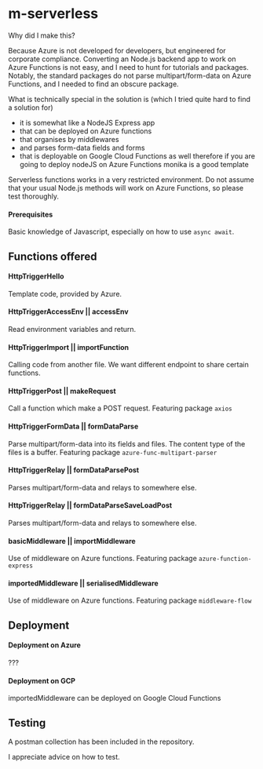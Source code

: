 # m-serverless

Why did I make this?

Because Azure is not developed for developers, but engineered for corporate compliance. Converting an Node.js backend app to work on Azure Functions is not easy, and I need to hunt for tutorials and packages. Notably, the standard packages do not parse multipart/form-data on Azure Functions, and I needed to find an obscure package.

What is technically special in the solution is (which I tried quite hard to find a solution for)
- it is somewhat like a NodeJS Express app
- that can be deployed on Azure functions
- that organises by middlewares
- and parses form-data fields and forms
- that is deployable on Google Cloud Functions as well
therefore if you are going to deploy nodeJS on Azure Functions monika is a good template

Serverless functions works in a very restricted environment. Do not assume that your usual Node.js methods will work on Azure Functions, so please test thoroughly.

#### Prerequisites

Basic knowledge of Javascript, especially on how to use `async await`.

## Functions offered

#### HttpTriggerHello
Template code, provided by Azure.

#### HttpTriggerAccessEnv || accessEnv
Read environment variables and return.

#### HttpTriggerImport || importFunction
Calling code from another file. We want different endpoint to share certain functions.

#### HttpTriggerPost || makeRequest
Call a function which make a POST request.
Featuring package `axios`

#### HttpTriggerFormData || formDataParse
Parse multipart/form-data into its fields and files. The content type of the files is a buffer.
Featuring package `azure-func-multipart-parser`

#### HttpTriggerRelay || formDataParsePost
Parses multipart/form-data and relays to somewhere else.

#### HttpTriggerRelay || formDataParseSaveLoadPost
Parses multipart/form-data and relays to somewhere else.

#### basicMiddleware || importMiddleware
Use of middleware on Azure functions.
Featuring package `azure-function-express`

#### importedMiddleware || serialisedMiddleware
Use of middleware on Azure functions. 
Featuring package `middleware-flow`

## Deployment

#### Deployment on Azure
???

#### Deployment on GCP
importedMiddleware can be deployed on Google Cloud Functions

## Testing
A postman collection has been included in the repository.

I appreciate advice on how to test.

